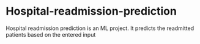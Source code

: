 # Hospital-readmission-prediction
Hospital readmission prediction is an ML project. It predicts the readmitted patients based on the entered input
